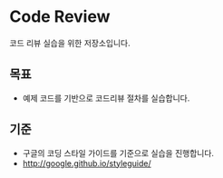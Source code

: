 # Code Review
코드 리뷰 실습을 위한 저장소입니다.

## 목표
* 예제 코드를 기반으로 코드리뷰 절차를 실습합니다.

## 기준
* 구글의 코딩 스타일 가이드를 기준으로 실습을 진행합니다.
* http://google.github.io/styleguide/

